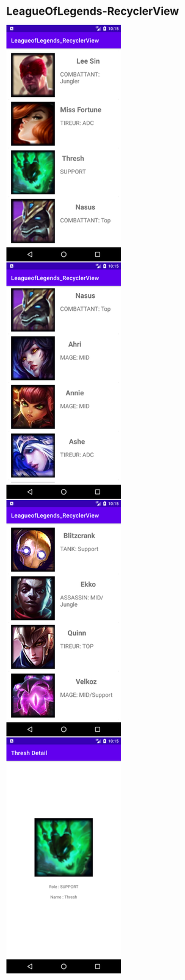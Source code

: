 # LeagueOfLegends-RecyclerView


<img src="app/docs/1.png" width="300"> <img src="app/docs/2.png" width="300"> <img src="app/docs/3.png" width="300"> <img src="app/docs/4.png" width="300"> 
